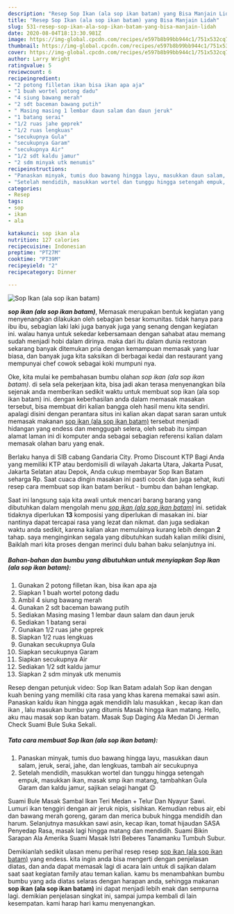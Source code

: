 ```yaml
---
description: "Resep Sop Ikan (ala sop ikan batam) yang Bisa Manjain Lidah"
title: "Resep Sop Ikan (ala sop ikan batam) yang Bisa Manjain Lidah"
slug: 531-resep-sop-ikan-ala-sop-ikan-batam-yang-bisa-manjain-lidah
date: 2020-08-04T18:13:30.981Z
image: https://img-global.cpcdn.com/recipes/e597b8b99bb944c1/751x532cq70/sop-ikan-ala-sop-ikan-batam-foto-resep-utama.jpg
thumbnail: https://img-global.cpcdn.com/recipes/e597b8b99bb944c1/751x532cq70/sop-ikan-ala-sop-ikan-batam-foto-resep-utama.jpg
cover: https://img-global.cpcdn.com/recipes/e597b8b99bb944c1/751x532cq70/sop-ikan-ala-sop-ikan-batam-foto-resep-utama.jpg
author: Larry Wright
ratingvalue: 5
reviewcount: 6
recipeingredient:
- "2 potong filletan ikan bisa ikan apa aja"
- "1 buah wortel potong dadu"
- "4 siung bawang merah"
- "2 sdt baceman bawang putih"
- " Masing masing 1 lembar daun salam dan daun jeruk"
- "1 batang serai"
- "1/2 ruas jahe geprek"
- "1/2 ruas lengkuas"
- "secukupnya Gula"
- "secukupnya Garam"
- "secukupnya Air"
- "1/2 sdt kaldu jamur"
- "2 sdm minyak utk menumis"
recipeinstructions:
- "Panaskan minyak, tumis duo bawang hingga layu, masukkan daun salam, jeruk, serai, jahe, dan lengkuas, tambah air secukupnya"
- "Setelah mendidih, masukkan wortel dan tunggu hingga setengah empuk, masukkan ikan, masak smp ikan matang, tambahkan Gula Garam dan kaldu jamur, sajikan selagi hangat 😉"
categories:
- Resep
tags:
- sop
- ikan
- ala

katakunci: sop ikan ala 
nutrition: 127 calories
recipecuisine: Indonesian
preptime: "PT27M"
cooktime: "PT39M"
recipeyield: "2"
recipecategory: Dinner

---
```



![Sop Ikan (ala sop ikan batam)](https://img-global.cpcdn.com/recipes/e597b8b99bb944c1/751x532cq70/sop-ikan-ala-sop-ikan-batam-foto-resep-utama.jpg)

<b><i>sop ikan (ala sop ikan batam)</i></b>, Memasak merupakan bentuk kegiatan yang menyenangkan dilakukan oleh sebagian besar komunitas. tidak hanya para ibu ibu, sebagian laki laki juga banyak juga yang senang dengan kegiatan ini. walau hanya untuk sekedar kebersamaan dengan sahabat atau memang sudah menjadi hobi dalam dirinya. maka dari itu dalam dunia restoran sekarang banyak ditemukan pria dengan kemampuan memasak yang luar biasa, dan banyak juga kita saksikan di berbagai kedai dan restaurant yang mempunyai chef cowok sebagai koki mumpuni nya.

Oke, kita mulai ke pembahasan bumbu olahan <i>sop ikan (ala sop ikan batam)</i>. di sela sela pekerjaan kita, bisa jadi akan terasa menyenangkan bila sejenak anda memberikan sedikit waktu untuk membuat sop ikan (ala sop ikan batam) ini. dengan keberhasilan anda dalam memasak masakan tersebut, bisa membuat diri kalian bangga oleh hasil menu kita sendiri. apalagi disini dengan perantara situs ini kalian akan dapat saran saran untuk memasak makanan <u>sop ikan (ala sop ikan batam)</u> tersebut menjadi hidangan yang endess dan menggugah selera, oleh sebab itu simpan alamat laman ini di komputer anda sebagai sebagian referensi kalian dalam memasak olahan baru yang enak.

Berlaku hanya di SIB cabang Gandaria City. Promo Discount KTP Bagi Anda yang memiliki KTP atau berdomisili di wilayah Jakarta Utara, Jakarta Pusat, Jakarta Selatan atau Depok, Anda cukup membayar Sop Ikan Batam seharga Rp. Saat cuaca dingin masakan ini pasti cocok dan juga sehat, ikuti resep cara membuat sop ikan batam berikut - bumbu dan bahan lengkap.


Saat ini langsung saja kita awali untuk mencari barang barang yang dibutuhkan dalam mengolah menu <u><i>sop ikan (ala sop ikan batam)</i></u> ini. setidak tidaknya diperlukan <b>13</b> komposisi yang diperlukan di masakan ini. biar nantinya dapat tercapai rasa yang lezat dan nikmat. dan juga sediakan waktu anda sedikit, karena kalian akan memulainya kurang lebih dengan <b>2</b> tahap. saya menginginkan segala yang dibutuhkan sudah kalian miliki disini, Baiklah mari kita proses dengan merinci dulu bahan baku selanjutnya ini.

<!--inarticleads1-->

##### Bahan-bahan dan bumbu yang dibutuhkan untuk menyiapkan Sop Ikan (ala sop ikan batam):

1. Gunakan 2 potong filletan ikan, bisa ikan apa aja
1. Siapkan 1 buah wortel potong dadu
1. Ambil 4 siung bawang merah
1. Gunakan 2 sdt baceman bawang putih
1. Sediakan  Masing masing 1 lembar daun salam dan daun jeruk
1. Sediakan 1 batang serai
1. Gunakan 1/2 ruas jahe geprek
1. Siapkan 1/2 ruas lengkuas
1. Gunakan secukupnya Gula
1. Siapkan secukupnya Garam
1. Siapkan secukupnya Air
1. Sediakan 1/2 sdt kaldu jamur
1. Siapkan 2 sdm minyak utk menumis


Resep dengan petunjuk video: Sop Ikan Batam adalah Sop ikan dengan kuah bening yang memiliki cita rasa yang khas karena memakai sawi asin. Panaskan kaldu ikan hingga agak mendidih lalu masukkan , kecap ikan dan ikan , lalu masukan bumbu yang ditumis Masak hingga ikan matang. Hello, aku mau masak sop ikan batam. Masak Sup Daging Ala Medan Di Jerman Check Suami Bule Suka Sekali. 

<!--inarticleads2-->

##### Tata cara membuat Sop Ikan (ala sop ikan batam):

1. Panaskan minyak, tumis duo bawang hingga layu, masukkan daun salam, jeruk, serai, jahe, dan lengkuas, tambah air secukupnya
1. Setelah mendidih, masukkan wortel dan tunggu hingga setengah empuk, masukkan ikan, masak smp ikan matang, tambahkan Gula Garam dan kaldu jamur, sajikan selagi hangat 😉


Suami Bule Masak Sambal Ikan Teri Medan + Telur Dan Nyayur Sawi. Lumuri ikan tenggiri dengan air jeruk nipis, sisihkan. Kemudian rebus air, ebi dan bawang merah goreng, garam dan merica bubuk hingga mendidih dan harum. Selanjutnya masukkan sawi asin, kecap ikan, tomat hijaudan SASA Penyedap Rasa, masak lagi hingga matang dan mendidih. Suami Bikin Sarapan Ala Amerika Suami Masak Istri Beberes Tanamanku Tumbuh Subur. 

Demikianlah sedikit ulasan menu perihal resep resep <u>sop ikan (ala sop ikan batam)</u> yang endess. kita ingin anda bisa mengerti dengan penjelasan diatas, dan anda dapat memasak lagi di acara lain untuk di sajikan dalam saat saat kegiatan family atau teman kalian. kamu bs menambahkan bumbu bumbu yang ada diatas selaras dengan harapan anda, sehingga makanan <b>sop ikan (ala sop ikan batam)</b> ini dapat menjadi lebih enak dan sempurna lagi. demikian penjelasan singkat ini, sampai jumpa kembali di lain kesempatan. kami harap hari kamu menyenangkan.
